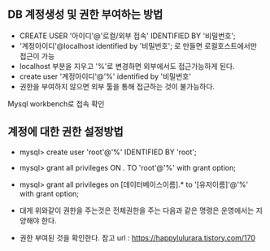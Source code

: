 ## DB 계정생성 및 권한 부여하는 방법
- CREATE USER '아이디'@'로컬/외부 접속' IDENTIFIED BY '비밀번호';
- '계정아이디'@localhost identified by '비밀번호'; 로 만들면 로컬호스트에서만 접근이 가능
- localhost 부분을 지우고 '%'로 변경하면 외부에서도 접근가능하게 된다.
- create user '계정아이디'@'%' identified by '비밀번호'
- 권한을 부여하지 않으면 외부 툴을 통해 접근하는 것이 불가능하다.


Mysql workbench로 접속 확인

## 계정에 대한 권한 설정방법
- mysql> create user 'root'@'%' IDENTIFIED BY 'root';
- mysql> grant all privileges ON *.* TO 'root'@'%' with grant option;
- mysql> grant all privileges on [데이터베이스이름].* to '[유저이름]'@'%' with grant option;

- 대게 위와같이 권한을 주는것은 전체권한을 주는 다음과 같은 명령은 운영에서는 지양해야 한다.
- 권한 부여된 것을 확인한다.
참고 url : https://happylulurara.tistory.com/170
